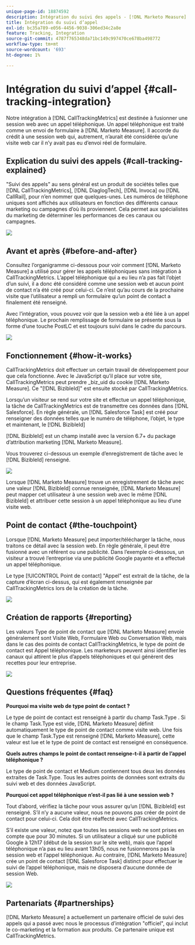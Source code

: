```yaml
---
unique-page-id: 18874592
description: Intégration du suivi des appels - [!DNL Marketo Measure]
title: Intégration du suivi d’appel
exl-id: bc35a789-e056-4456-9038-306ed34c2a8e
feature: Tracking, Integration
source-git-commit: 4787f765348da71bc149c997470ce678ba498772
workflow-type: tm+mt
source-wordcount: '693'
ht-degree: 1%

---
```


# Intégration du suivi d’appel {#call-tracking-integration}

Notre intégration à [!DNL CallTrackingMetrics] est destinée à fusionner une session web avec un appel téléphonique. Un appel téléphonique est traité comme un envoi de formulaire à [!DNL Marketo Measure]. Il accorde du crédit à une session web qui, autrement, n’aurait été considérée qu’une visite web car il n’y avait pas eu d’envoi réel de formulaire.

## Explication du suivi des appels {#call-tracking-explained}

&quot;Suivi des appels&quot; au sens général est un produit de sociétés telles que [!DNL CallTrackingMetrics], [!DNL DiaglogTech], [!DNL Invoca] ou [!DNL CallRail], pour n’en nommer que quelques-unes. Les numéros de téléphone uniques sont affichés aux utilisateurs en fonction des différents canaux marketing ou campagnes d’où ils proviennent. Cela permet aux spécialistes du marketing de déterminer les performances de ces canaux ou campagnes.

![](assets/1.png)

## Avant et après {#before-and-after}

Consultez l’organigramme ci-dessous pour voir comment [!DNL Marketo Measure] a utilisé pour gérer les appels téléphoniques sans intégration à CallTrackingMetrics. L’appel téléphonique qui a eu lieu n’a pas fait l’objet d’un suivi, il a donc été considéré comme une session web et aucun point de contact n’a été créé pour celui-ci. Ce n’est qu’au cours de la prochaine visite que l’utilisateur a rempli un formulaire qu’un point de contact a finalement été renseigné.

Avec l’intégration, vous pouvez voir que la session web a été liée à un appel téléphonique. Le prochain remplissage de formulaire se présente sous la forme d’une touche PostLC et est toujours suivi dans le cadre du parcours.

![](assets/2.png)

## Fonctionnement {#how-it-works}

CallTrackingMetrics doit effectuer un certain travail de développement pour que cela fonctionne. Avec le JavaScript qu’il place sur votre site, CallTrackingMetrics peut prendre _biz_uid du cookie [!DNL Marketo Measure]. Ce &quot;[!DNL BizibleId]&quot; est ensuite stocké par CallTrackingMetrics.

Lorsqu’un visiteur se rend sur votre site et effectue un appel téléphonique, la tâche de CallTrackingMetrics est de transmettre ces données dans [!DNL Salesforce].  En règle générale, un [!DNL Salesforce Task] est créé pour renseigner des données telles que le numéro de téléphone, l’objet, le type et maintenant, le [!DNL BizibleId]

[!DNL BizibleId] est un champ installé avec la version 6.7+ du package d’attribution marketing [!DNL Marketo Measure].

Vous trouverez ci-dessous un exemple d’enregistrement de tâche avec le [!DNL BizibleId] renseigné.

![](assets/3.png)

Lorsque [!DNL Marketo Measure] trouve un enregistrement de tâche avec une valeur [!DNL BizibleId] connue renseignée, [!DNL Marketo Measure] peut mapper cet utilisateur à une session web avec le même [!DNL BizibleId] et attribuer cette session à un appel téléphonique au lieu d’une visite web.

## Point de contact {#the-touchpoint}

Lorsque [!DNL Marketo Measure] peut importer/télécharger la tâche, nous traitons ce détail avec la session web. En règle générale, il peut être fusionné avec un référent ou une publicité. Dans l’exemple ci-dessous, un visiteur a trouvé l’entreprise via une publicité Google payante et a effectué un appel téléphonique.

Le type [!UICONTROL Point de contact] &quot;Appel&quot; est extrait de la tâche, de la capture d’écran ci-dessus, qui est également renseignée par CallTrackingMetrics lors de la création de la tâche.

![](assets/4.png)

## Création de rapports {#reporting}

Les valeurs Type de point de contact que [!DNL Marketo Measure] envoie généralement sont Visite Web, Formulaire Web ou Conversation Web, mais dans le cas des points de contact CallTrackingMetrics, le type de point de contact est Appel téléphonique. Les marketeurs peuvent ainsi identifier les canaux qui attirent le plus d’appels téléphoniques et qui génèrent des recettes pour leur entreprise.

![](assets/5.png)

## Questions fréquentes {#faq}

**Pourquoi ma visite web de type point de contact ?**

Le type de point de contact est renseigné à partir du champ Task.Type . Si le champ Task.Type est vide, [!DNL Marketo Measure] définit automatiquement le type de point de contact comme visite web. Une fois que le champ Task.Type est renseigné [!DNL Marketo Measure], cette valeur est lue et le type de point de contact est renseigné en conséquence.

**Quels autres champs le point de contact renseigne-t-il à partir de l’appel téléphonique ?**

Le type de point de contact et Medium contiennent tous deux les données extraites de Task.Type. Tous les autres points de données sont extraits du suivi web et des données JavaScript.

**Pourquoi cet appel téléphonique n’est-il pas lié à une session web ?**

Tout d’abord, vérifiez la tâche pour vous assurer qu’un [!DNL BizibleId] est renseigné. S’il n’y a aucune valeur, nous ne pouvons pas créer de point de contact pour celui-ci. Cela doit être réaffecté avec CallTrackingMetrics.

S’il existe une valeur, notez que toutes les sessions web ne sont prises en compte que pour 30 minutes. Si un utilisateur a cliqué sur une publicité Google à 12h17 (début de la session sur le site web), mais que l’appel téléphonique n’a pas eu lieu avant 13h05, nous ne fusionnerons pas la session web et l’appel téléphonique. Au contraire, [!DNL Marketo Measure] crée un point de contact [!DNL Salesforce Task] distinct pour effectuer le suivi de l’appel téléphonique, mais ne disposera d’aucune donnée de session Web.

![](assets/6.png)

## Partenariats {#partnerships}

[!DNL Marketo Measure] a actuellement un partenaire officiel de suivi des appels qui a passé avec nous le processus d’intégration &quot;officiel&quot;, qui inclut le co-marketing et la formation aux produits. Ce partenaire unique est CallTrackingMetrics.
